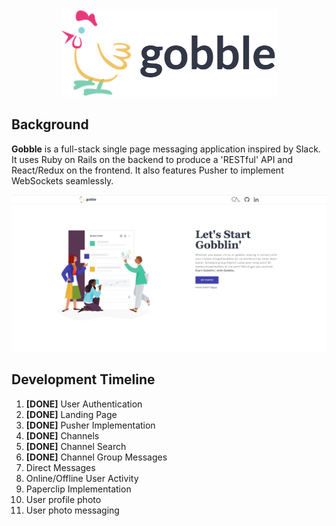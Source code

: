 <div align="center">
  <img src="./app/assets/images/logos/gobble_readme_logo3.png"></img>
</div>

## Background

**Gobble** is a full-stack single page messaging application inspired by Slack. It uses Ruby on Rails on the backend to produce a 'RESTful' API and React/Redux on the frontend. It also features Pusher to implement WebSockets seamlessly.

<div align="center">
  <img src="./readme_images/gobble-ss.png"></img>
</div>

## Development Timeline

1. **[DONE]** User Authentication
2. **[DONE]** Landing Page
3. **[DONE]** Pusher Implementation
4. **[DONE]** Channels
5. **[DONE]** Channel Search
6. **[DONE]** Channel Group Messages
7. Direct Messages
8. Online/Offline User Activity
9. Paperclip Implementation
10. User profile photo
11. User photo messaging
